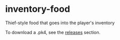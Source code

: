 # inventory-food
Thief-style food that goes into the player's inventory

To download a .pk4, see the [releases](https://github.com/thedarkmodcommunity/inventory-food/releases) section.
